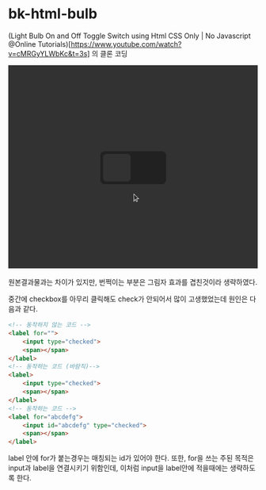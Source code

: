 # bk-html-bulb

(Light Bulb On and Off Toggle Switch using Html CSS Only | No Javascript @Online Tutorials)[https://www.youtube.com/watch?v=cMRGyYLWbKc&t=3s] 의 클론 코딩

![결과물](Peek%202022-02-21%2005-13.gif)

원본결과물과는 차이가 있지만, 번쩍이는 부분은 그림자 효과를 겹친것이라 생략하였다.

중간에 checkbox를 아무리 클릭해도 check가 안되어서 많이 고생했었는데 원인은 다음과 같다.

```html
<!-- 동작하지 않는 코드 -->
<label for="">
    <input type="checked">
    <span></span>
</label>
<!-- 동작하는 코드 (바람직)-->
<label>
    <input type="checked">
    <span></span>
</label>
<!-- 동작하는 코드 -->
<label for="abcdefg">
    <input id="abcdefg" type="checked">
    <span></span>
</label>
```

label 안에 for가 붙는경우는 매칭되는 id가 있어야 한다. 또한, for을 쓰는 주된 목적은 input과 label을 연결시키기 위함인데, 이처럼 input을 label안에 적을때에는 생략하도록 한다.
